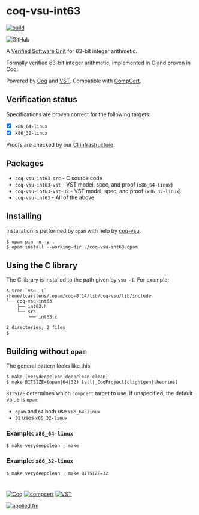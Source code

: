 # coq-vsu-int63

[![build](https://github.com/appliedfm/coq-vsu-int63/actions/workflows/build.yml/badge.svg)](https://github.com/appliedfm/coq-vsu-int63/actions/workflows/build.yml)

![GitHub](https://img.shields.io/github/license/appliedfm/coq-vsu-int63)

A [Verified Software Unit](https://github.com/appliedfm/coq-vsu) for 63-bit integer arithmetic.

Formally verified 63-bit integer arithmetic, implemented in C and proven in Coq.

Powered by [Coq](https://coq.inria.fr) and [VST](https://vst.cs.princeton.edu/). Compatible with [CompCert](https://compcert.org/).


## Verification status

Specifications are proven correct for the following targets:

- [x] `x86_64-linux`
- [x] `x86_32-linux`

Proofs are checked by our [CI infrastructure](https://github.com/appliedfm/coq-vsu-int63/actions/workflows/build.yml).


## Packages

* `coq-vsu-int63-src` - C source code
* `coq-vsu-int63-vst` - VST model, spec, and proof (`x86_64-linux`)
* `coq-vsu-int63-vst-32` - VST model, spec, and proof (`x86_32-linux`)
* `coq-vsu-int63` - All of the above

## Installing

Installation is performed by `opam` with help by [coq-vsu](https://github.com/appliedfm/coq-vsu).

```console
$ opam pin -n -y .
$ opam install --working-dir ./coq-vsu-int63.opam
```

## Using the C library

The C library is installed to the path given by `vsu -I`. For example:

```console
$ tree `vsu -I`
/home/tcarstens/.opam/coq-8.14/lib/coq-vsu/lib/include
└── coq-vsu-int63
    ├── int63.h
    └── src
        └── int63.c

2 directories, 2 files
$
```

## Building without `opam`

The general pattern looks like this:

```console
$ make [verydeepclean|deepclean|clean]
$ make BITSIZE={opam|64|32} [all|_CoqProject|clightgen|theories]
```

`BITSIZE` determines which `compcert` target to use. If unspecified, the default value is `opam`:

* `opam` and `64` both use `x86_64-linux`
* `32` uses `x86_32-linux`

### Example: `x86_64-linux`

```console
$ make verydeepclean ; make
```

### Example: `x86_32-linux`

```console
$ make verydeepclean ; make BITSIZE=32
```

#

[![Coq](https://img.shields.io/badge/-Coq-royalblue)](https://github.com/coq/coq)
[![compcert](https://img.shields.io/badge/-compcert-orangered)](https://compcert.org/)
[![VST](https://img.shields.io/badge/-VST-navy)](https://vst.cs.princeton.edu/)

[![applied.fm](https://img.shields.io/badge/-applied.fm-orchid)](https://applied.fm)
